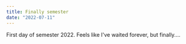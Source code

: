 ```yaml
---
title: Finally semester
date: "2022-07-11"
---
```

First day of semester 2022. Feels like I've waited forever, but finally....


